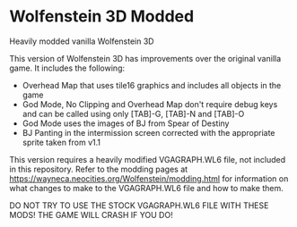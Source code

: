 # Wolfenstein 3D Modded
 Heavily modded vanilla Wolfenstein 3D

This version of Wolfenstein 3D has improvements over the original vanilla game. It includes the following:

* Overhead Map that uses tile16 graphics and includes all objects in the game
* God Mode, No Clipping and Overhead Map don't require debug keys and can be called using only [TAB]-G, [TAB]-N and [TAB]-O
* God Mode uses the images of BJ from Spear of Destiny
* BJ Panting in the intermission screen corrected with the appropriate sprite taken from v1.1

This version requires a heavily modified VGAGRAPH.WL6 file, not included in this repository. Refer to the modding pages at https://wayneca.neocities.org/Wolfenstein/modding.html for information on what changes to make to the VGAGRAPH.WL6 file and how to make them.

DO NOT TRY TO USE THE STOCK VGAGRAPH.WL6 FILE WITH THESE MODS! THE GAME WILL CRASH IF YOU DO!
